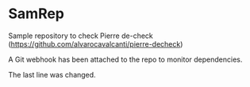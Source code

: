 # SamRep
Sample repository to check Pierre de-check (https://github.com/alvarocavalcanti/pierre-decheck)

A Git webhook has been attached to the repo to monitor dependencies.

The last line was changed.
